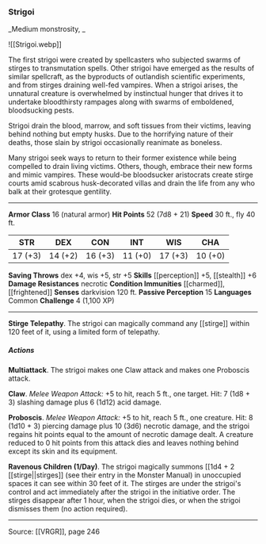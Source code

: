 ### Strigoi
_Medium monstrosity, _

![[Strigoi.webp]]

The first strigoi were created by spellcasters who subjected swarms of stirges to transmutation spells. Other strigoi have emerged as the results of similar spellcraft, as the byproducts of outlandish scientific experiments, and from stirges draining well-fed vampires. When a strigoi arises, the unnatural creature is overwhelmed by instinctual hunger that drives it to undertake bloodthirsty rampages along with swarms of emboldened, bloodsucking pests.

Strigoi drain the blood, marrow, and soft tissues from their victims, leaving behind nothing but empty husks. Due to the horrifying nature of their deaths, those slain by strigoi occasionally reanimate as boneless.

Many strigoi seek ways to return to their former existence while being compelled to drain living victims. Others, though, embrace their new forms and mimic vampires. These would-be bloodsucker aristocrats create stirge courts amid scabrous husk-decorated villas and drain the life from any who balk at their grotesque gentility.




---

**Armor Class** 16 (natural armor)
**Hit Points** 52 (7d8 + 21)
**Speed** 30 ft., fly 40 ft.

| STR     | DEX     | CON     | INT     | WIS     | CHA     |
|---------|---------|---------|---------|---------|---------|
| 17 (+3) | 14 (+2) | 16 (+3) | 11 (+0) | 17 (+3) | 10 (+0) |

**Saving Throws** dex +4, wis +5, str +5
**Skills** [[perception]] +5, [[stealth]] +6
**Damage Resistances** necrotic
**Condition Immunities** [[charmed]], [[frightened]]
**Senses** darkvision 120 ft.
**Passive Perception** 15
**Languages** Common
**Challenge** 4 (1,100 XP)

---

**Stirge Telepathy**. The strigoi can magically command any [[stirge]] within 120 feet of it, using a limited form of telepathy.

##### Actions
**Multiattack**. The strigoi makes one Claw attack and makes one Proboscis attack.

**Claw**. _Melee Weapon Attack:_ +5 to hit, reach 5 ft., one target. Hit: 7 (1d8 + 3) slashing damage plus 6 (1d12) acid damage.

**Proboscis**. _Melee Weapon Attack:_ +5 to hit, reach 5 ft., one creature. Hit: 8 (1d10 + 3) piercing damage plus 10 (3d6) necrotic damage, and the strigoi regains hit points equal to the amount of necrotic damage dealt. A creature reduced to 0 hit points from this attack dies and leaves nothing behind except its skin and its equipment.

**Ravenous Children (1/Day)**. The strigoi magically summons [[1d4 + 2 [[stirge||stirges]] (see their entry in the Monster Manual) in unoccupied spaces it can see within 30 feet of it. The stirges are under the strigoi's control and act immediately after the strigoi in the initiative order. The stirges disappear after 1 hour, when the strigoi dies, or when the strigoi dismisses them (no action required).


---

Source: [[VRGR]], page 246